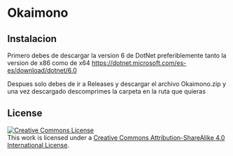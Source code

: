 # Okaimono
## Instalacion
Primero debes de descargar la version 6 de DotNet preferiblemente tanto la version de x86 como de x64
https://dotnet.microsoft.com/es-es/download/dotnet/6.0

Despues solo debes de ir a Releases y descargar el archivo Okaimono.zip y una vez descargado 
descomprimes la carpeta en la ruta que quieras

## License
<a rel="license" href="http://creativecommons.org/licenses/by-sa/4.0/"><img alt="Creative Commons License" style="border-width:0" src="https://i.creativecommons.org/l/by-sa/4.0/88x31.png" /></a><br />This work is licensed under a <a rel="license" href="http://creativecommons.org/licenses/by-sa/4.0/">Creative Commons Attribution-ShareAlike 4.0 International License</a>.

